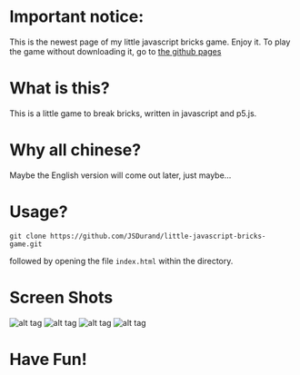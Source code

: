 # Important notice:
This is the newest page of my little javascript bricks game.
Enjoy it.
To play the game without downloading it, go to [the github pages](http://JSDurand.github.io)

# What is this?

This is a little game to break bricks, written in javascript and p5.js.

# Why all chinese?

Maybe the English version will come out later, just maybe...

# Usage?

`git clone https://github.com/JSDurand/little-javascript-bricks-game.git`

followed by opening the file `index.html` within the directory.

# Screen Shots

![alt tag](https://github.com/JSDurand/little-javascript-bricks-game/blob/master/screenshots/first.png)
![alt tag](https://github.com/JSDurand/little-javascript-bricks-game/blob/master/screenshots/second.png)
![alt tag](https://github.com/JSDurand/little-javascript-bricks-game/blob/master/screenshots/third.png)
![alt tag](https://github.com/JSDurand/little-javascript-bricks-game/blob/master/screenshots/fourth.png)

# Have Fun!
